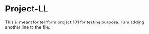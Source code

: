 # Project-LL

This is meant for terrform project 101 for testing purpose.
I am adding another line to the file.
